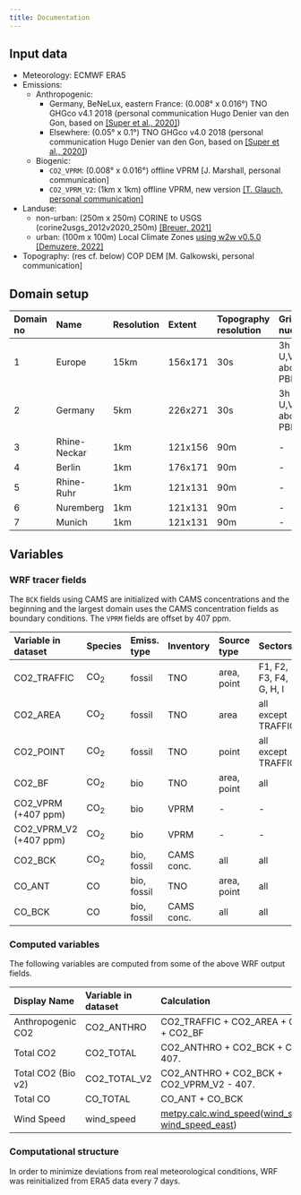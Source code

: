 ```yaml
---
title: Documentation
---
```


## Input data

- Meteorology: ECMWF ERA5
- Emissions:
    - Anthropogenic:
        - Germany, BeNeLux, eastern France: (0.008° x 0.016°) TNO GHGco v4.1 2018 (personal communication Hugo Denier van den Gon, based on [[Super et al., 2020]](https://doi.org/10.5194/acp-20-1795-2020)) 
        - Elsewhere: (0.05° x 0.1°) TNO GHGco v4.0 2018 (personal communication Hugo Denier van den Gon, based on [[Super et al., 2020]](https://doi.org/10.5194/acp-20-1795-2020)) 
    - Biogenic:
        - `CO2_VPRM`: (0.008° x 0.016°) offline VPRM [J. Marshall, personal communication]
        - `CO2_VPRM_V2`: (1km x 1km) offline VPRM, new version [[T. Glauch, personal communication]](https://doi.org/10.5194/egusphere-2024-3692)
- Landuse:
    - non-urban: (250m x 250m) CORINE to USGS (corine2usgs_2012v2020_250m) [[Breuer, 2021]](https://doi.org/10.5281/zenodo.4432128)
    - urban: (100m x 100m) Local Climate Zones [using w2w v0.5.0](https://github.com/matthiasdemuzere/w2w/tree/30bbaa12032bcbf7ccebdcb4f775f28803416c58) [[Demuzere, 2022]](https://doi.org/10.5194/essd-14-3835-2022)
- Topography: (res cf. below) COP DEM [M. Galkowski, personal communication]

## Domain setup

| Domain no | Name         | Resolution | Extent  | Topography resolution | Grid nudging           | Zarr file                            |
|:----------|:-------------|:-----------|:--------|:----------------------|:-----------------------|:-------------------------------------|
| 1         | Europe       | 15km       | 156x171 | 30s                   | 3h Q, T, U,V above PBL | `[MYJ,YSU]/wrfout_d01.zarr`           |
| 2         | Germany      | 5km        | 226x271 | 30s                   | 3h Q, T, U,V above PBL | `[MYJ,YSU]/wrfout_d02.zarr` |
| 3         | Rhine-Neckar | 1km        | 121x156 | 90m                   | -                      | `[MYJ,YSU]/wrfout_d03.zarr`           |
| 4         | Berlin       | 1km        | 176x171 | 90m                   | -                      | `[MYJ,YSU]/wrfout_d04.zarr`           |
| 5         | Rhine-Ruhr   | 1km        | 121x131 | 90m                   | -                      | `[MYJ,YSU]/wrfout_d05.zarr`           |
| 6         | Nuremberg    | 1km        | 121x131 | 90m                   | -                      | `[MYJ,YSU]/wrfout_d06.zarr`           |
| 7         | Munich       | 1km        | 121x131 | 90m                   | -                      | `[MYJ,YSU]/wrfout_d07.zarr`           |


## Variables

### WRF tracer fields

The `BCK` fields using CAMS are initialized with CAMS concentrations and the beginning and the largest domain uses the CAMS concentration fields as boundary conditions.
The `VPRM` fields are offset by 407 ppm.

| Variable in dataset       | Species            | Emiss. type | Inventory  | Source type    | Sectors                 |
|:--------------------------|:-------------------|:------------|:-----------|:---------------|:------------------------|
| CO2_TRAFFIC               | CO<sub>2</sub>     | fossil      | TNO        | area, point    | F1, F2, F3, F4, G, H, I |
| CO2_AREA                  | CO<sub>2</sub>     | fossil      | TNO        | area           | all except TRAFFIC      |
| CO2_POINT                 | CO<sub>2</sub>     | fossil      | TNO        | point          | all except TRAFFIC      |
| CO2_BF                    | CO<sub>2</sub>     | bio         | TNO        | area, point    | all                     |
| CO2_VPRM (+407 ppm)       | CO<sub>2</sub>     | bio         | VPRM       | -              | -                       |
| CO2_VPRM_V2 (+407 ppm)    | CO<sub>2</sub>     | bio         | VPRM       | -              | -                       |
| CO2_BCK                   | CO<sub>2</sub>     | bio, fossil | CAMS conc. | all            | all                     |
| CO_ANT                    | CO                 | bio, fossil | TNO        | area, point    | all                     |
| CO_BCK                    | CO                 | bio, fossil | CAMS conc. | all            | all                     |

### Computed variables

The following variables are computed from some of the above WRF output fields.

| Display Name       | Variable in dataset       | Calculation                                               |
|:-------------------|:--------------------------|:----------------------------------------------------------|
| Anthropogenic CO2  | CO2_ANTHRO                | CO2_TRAFFIC + CO2_AREA + CO2_POINT + CO2_BF               |
| Total CO2          | CO2_TOTAL                 | CO2_ANTHRO + CO2_BCK + CO2_VPRM - 407.                    |
| Total CO2 (Bio v2) | CO2_TOTAL_V2              | CO2_ANTHRO + CO2_BCK + CO2_VPRM_V2 - 407.                 |
| Total CO           | CO_TOTAL                  | CO_ANT + CO_BCK                                           |
| Wind Speed         | wind_speed                | [metpy.calc.wind_speed](https://unidata.github.io/MetPy/latest/api/generated/metpy.calc.wind_speed.html)([wind_speed_north, wind_speed_east](https://github.com/xarray-contrib/xwrf/blob/7fa32f81a01f3b47fc319d8087c3bb6732240dcc/xwrf/postprocess.py#L201-L216))  |

### Computational structure

In order to minimize deviations from real meteorological conditions, WRF was reinitialized from ERA5 data every 7 days.

